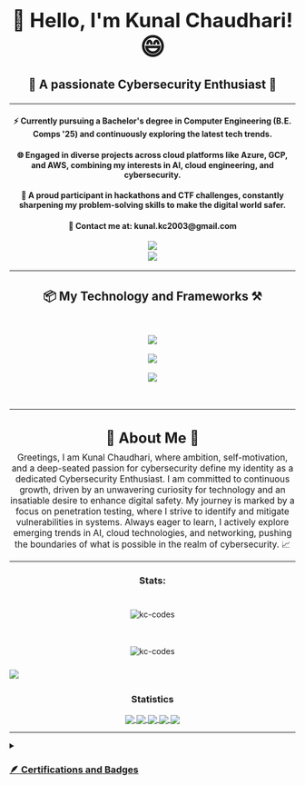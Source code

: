<h1 align="center" style="font-size: 2.5em; font-weight: bold;">
  <span>👋 Hello, I'm Kunal Chaudhari!</span> 
  <span style="font-size: 1.2em;">😄</span>
</h1>
<h3 align="center" style="font-size: 1.5em;">
  🔐 A passionate Cybersecurity Enthusiast  🚀
</h3>

<hr/>

<div align="center">
 
 <h4>⚡ Currently pursuing a Bachelor's degree in Computer Engineering (B.E. Comps '25) and continuously exploring the latest tech trends.</h4>

 <h4>🌐 Engaged in diverse projects across cloud platforms like Azure, GCP, and AWS, combining my interests in AI, cloud engineering, and cybersecurity.</h4>

 <h4>🤖 A proud participant in hackathons and CTF challenges, constantly sharpening my problem-solving skills to make the digital world safer.</h4>

  <h4>📧 Contact me at: kunal.kc2003@gmail.com</h4>

</div>
<div align="center"> 
  <a href="https://www.linkedin.com/in/kunal23/" target="_blank">
    <img src="https://img.shields.io/badge/LinkedIn-0077B5?style=for-the-badge&logo=linkedin&logoColor=white" target="_blank" />
  </a>
</div>
<div align="center"> 
  <a href="https://kc-codes.github.io/" target="_blank">
     <img src="https://img.shields.io/badge/Portfolio-FF5722?style=for-the-badge&logo=todoist&logoColor=white" target="_blank" /> <!-- sqlite, safari, google-chrome are other good icon options -->
  </a>
</div>

 <hr/>



<h2 align="center">📦 My Technology and Frameworks ⚒️</h2>
<br/>
<p align="center">
  <img src="https://skillicons.dev/icons?i=python,linux,kali,redhat,bash,powershell,vim,aws,azure,gcp" />
</p>
<p align="center">
  <img src="https://skillicons.dev/icons?i=react,html,css,javascript,tailwind,bootstrap,nodejs,npm,cpp,typescript,docker,firebase" />
</p>
<p align="center">  
  <img src="https://skillicons.dev/icons?i=tensorflow,sklearn,pytorch,mysql,mongodb,postman,elasticsearch,vscode,git,github" />
</p>

<br/>
<hr/>

<h2 align="center" style="font-size: 1.8em; margin-bottom: 10px;">
  🌟 About Me 🌟
  <br/>
</h2>
<p align="center" style="font-size: 1.1em; max-width: 800px; margin: auto;">
  Greetings, I am Kunal Chaudhari, where ambition, self-motivation, and a deep-seated passion for cybersecurity define my identity as a dedicated Cybersecurity Enthusiast. I am committed to continuous growth, driven by an unwavering curiosity for technology and an insatiable desire to enhance digital safety. My journey is marked by a focus on penetration testing, where I strive to identify and mitigate vulnerabilities in systems. Always eager to learn, I actively explore emerging trends in AI, cloud technologies, and networking, pushing the boundaries of what is possible in the realm of cybersecurity. 📈
</p>

 <hr/>

<h3 align="center">Stats:</h3>
<div style="display: flex-row;">
  <div style="flex: 1; padding: 10px;">
    <p align="center">
      <img src="https://github-readme-stats.vercel.app/api?username=kc-codes&show_icons=true&theme=radical&locale=en" alt="kc-codes" />
    </p>
  </div>
  <div style="flex: 1; padding: 10px;">
    <p align="center">
      <img src="https://github-readme-streak-stats.herokuapp.com/?user=kc-codes&theme=highcontrast" alt="kc-codes" />
    </p>
  </div>

  <!-- <div> <a href="https://github.com/kc-codes" target="_blank"><img src="https://img.shields.io/badge/GitHub-100000?style=for-the-badge&logo=github&logoColor=white" target="_blank"></a> -->
</div><img src="https://user-images.githubusercontent.com/73097560/115834477-dbab4500-a447-11eb-908a-139a6edaec5c.gif"><h3 align="center">Statistics</h3>
<div align="center">
<a href="https://github.com/kc-codes">
<img align="center" src="http://github-profile-summary-cards.vercel.app/api/cards/stats?username=kc-codes&theme=2077" height="180em" />
<img align="center" src="http://github-profile-summary-cards.vercel.app/api/cards/most-commit-language?username=kc-codes&theme=2077" height="180em" />
<img align="center" src="http://github-profile-summary-cards.vercel.app/api/cards/repos-per-language?username=kc-codes&theme=2077" height="180em" />
<img align="center" src="http://github-profile-summary-cards.vercel.app/api/cards/productive-time?username=kc-codes&theme=2077" height="180em" />
<img align="center" src="http://github-profile-summary-cards.vercel.app/api/cards/profile-details?username=kc-codes&theme=2077" height="180em" />
</div>
<!-- </div> -->

 <hr/>

<details><summary><h3>🪶 Certifications and Badges </h3></summary>
<table align="center">
 <tr align="center">
   <td style="border-right: 1px solid #eeeeef;" align="center">
     <img src="./assests/CCNA.png" alt="CCNA" width="100" />
     <br>
     <strong>CCNA</strong>
   </td>
   <td style="border-right: 1px solid #eeeeef;" align="center">
     <img src="./assests/GoogleCyber.png" alt="Google Cybersecurity Professional" width="100" />
     <br>
     <strong>Google Cybersecurity Professional </strong>
   </td>
   <td style="border-right: 1px solid #eeeeef;" align="center">
     <img src="./assests/Az900.png" alt="Az-900" width="100" />
     <br>
     <strong>Az-900</strong>
   </td>
   <td style="border-right: 1px solid #eeeeef;" align="center">
     <img src="./assests/Ai900.png" alt="Ai-900" width="100" />
     <br>
     <strong>Ai-900</strong>
   </td>
   </td>
 </tr>
</table>

<table align="center">
 <tr align="center">
   <td style="border-right: 1px solid #eeeeef;" align="center">
     <img src="./assests/jrcybersecurity.png" alt="Junior Cybersecurity Analyst" width="100" />
     <br>
     <strong>Junior Cybersecurity Analyst</strong>
   </td>
   <td style="border-right: 1px solid #eeeeef;" align="center">
     <img src="./assests/ISC2.png" alt="ISC2 Candidate" width="100" />
     <br>
     <strong>ISC2 Candidate</strong>
   </td>
   <td align="center">
     <img src="./assests/dataanalysis.png" alt="Data Analysis Using Python" width="100" />
     <br>
     <strong>Data Analysis Using Python</strong>
   </td>
   <td align="center">
     <img src="./assests/postman.png" alt="Postman Badge" width="100" />
     <br>
     <strong>Postman</strong>
   </td>
 </tr>
</table>
<br>
</details> 
